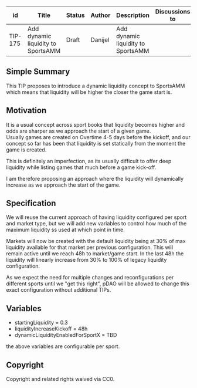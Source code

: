 | id      | Title                 | Status | Author  | Description               | Discussions to | Created    |
| ------- | --------------------- | ------ | ------- | ------------------------- | -------------- | ---------- |
| TIP-175 | Add dynamic liquidity to SportsAMM | Draft  | Danijel | Add dynamic liquidity to SportsAMM |                | 2023-10-02 |

## Simple Summary

This TIP proposes to introduce a dynamic liquidity concept to SportsAMM which means that liquidity will be higher the closer the game start is.

## Motivation

It is a usual concept across sport books that liquidity becomes higher and odds are sharper as we approach the start of a given game.  
Usually games are created on Overtime 4-5 days before the kickoff, and our concept so far has been that liquidity is set statically from the moment the game is created.  

This is definitely an imperfection, as its usually difficult to offer deep liquidity while listing games that much before a game kick-off.  

I am therefore proposing an approach where the liquidity will dynamically increase as we approach the start of the game.

## Specification

We will reuse the current approach of having liquidity configured per sport and market type, but we will add new variables to control how much of the maximum liquidity ss used at which point in time.  

Markets will now be created with the default liquidity being at 30% of max liquidity available for that market per previous configuration.
This will remain active until we reach 48h to market/game start. In the last 48h the liquidity will linearly increase from 30% to 100% of legacy liquidity configuration.  

As we expect the need for multiple changes and reconfigurations per different sports until we "get this right", pDAO will be allowed to change this exact configuration without additional TIPs.
 
## Variables

- startingLiquidity = 0.3
- liquidityIncreaseKickoff = 48h
- dynamicLiquidityEnabledForSportX = TBD

the above variables are configurable per sport.

## Copyright

Copyright and related rights waived via CC0.
